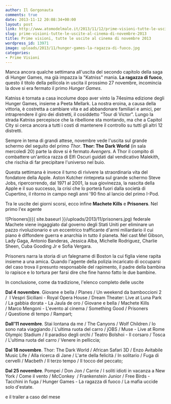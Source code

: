 ```yaml
---
author: Il Gorgonauta
comments: true
date: 2013-11-12 20:08:34+00:00
layout: post
link: http://www.atomodelmale.it/2013/11/12/prime-visioni-tutte-le-uscite-al-cinema-di-novembre-2013/
slug: prime-visioni-tutte-le-uscite-al-cinema-di-novembre-2013
title: Prime visioni, tutte le uscite al cinema di novembre 2013
wordpress_id: 13971
image: uploads/2013/11/hunger-games-la-ragazza-di-fuoco.jpg
categories:
- Prime Visioni
---
```


Manca ancora qualche settimana all'uscita del secondo capitolo della saga di Hunger Games, ma già impazza la "Katniss" mania. **La ragazza di fuoco**, questo il titolo della pellicola in uscita il prossimo 27 novembre, incomincia la dove si era fermato il primo _Hunger Games_.

Katniss è tornata a casa incolume dopo aver vinto la 74esima edizione degli Hunger Games, insieme a Peeta Mellark. La nostra eroina, a causa della vittoria, è costretta a cambiare vita e ad abbandonare familiari e amici, per intraprendere il giro dei distretti, il cosiddetto "Tour di Victor". Lungo la strada Katniss percepisce che la ribellione sta montando, ma che a Capitol City si cerca ancora a tutti i costi di mantenere il controllo su tutti gli altri 12 distretti.

Sempre in tema di grandi attese, novembre vede l'uscita sul grande schermo del seguito del primo _Thor_. **Thor: The Dark World** (in sala mercoledì 20) parte la dove si è fermato _Avengers_. A Thor il compito di combattere un'antica razza di Elfi Oscuri guidati dal vendicativo Malekith, che rischia di far precipitare l'universo nel buio.

Questa settimana è invece il turno di rivivere la straordinaria vita del fondatore della Apple. Aston Kutcher rintepreta sul grande schermo Steve Jobs, ripercorrendo, dal 1971 al 2001, la sua giovinezza, la nascita della Apple e il suo successo, la crisi che lo porterà fuori dalla società di Cupertino, il ritorno in campo negli anni '90 fino al lancio del primo I-Pod.

Tra le uscite dei giorni scorsi, ecco infine **Machete Kills** e **Prisoners**. Nel primo l'ex agente

![Prisoners]({{ site.baseurl }}/uploads/2013/11/prisoners.jpg) federale Machete viene ingaggiato dal governo degli Stati Uniti per eliminare un pazzo rivoluzionario e un eccentrico trafficante d'armi miliardario il cui piano è diffondere guerra e anarchia in tutto il pianeta. Nel cast Mel Gibson, Lady Gaga, Antonio Banderas, Jessica Alba, Michelle Rodriguez, Charlie Sheen, Cuba Gooding Jr e Sofia Vergara.

Prisoners narra la storia di un falegname di Boston la cui figlia viene rapita insieme a una amica. Quando l'agente della polizia incaricato di occuparsi del caso trova il presunto responsabile del rapimento, il padre della bambina lo rapisce e lo tortura per farsi dire che fine hanno fatto le due bambine.

In conclusione, come da tradizione, l'elenco completo delle uscite

**Dal 4 novembre**. Giovane e bella / Planes / Un weekend da bamboccioni 2 /  I Vespri Siciliani - Royal Opera House / Dream Theater: Live at Luna Park / La gabbia dorata - La Jaula de oro / Giovane e bella / Machete Kills / Marco Mengoni - L'evento al cinema / Something Good / Prisoners / Questione di tempo / Rampart;

**Dall'11 novembre**. Stai lontana da me / The Canyons / Wolf Children / Io sono nata viaggiando / L'ultima ruota del carro / jOBS / Muse - Live at Rome Olympic Stadium / Il paradiso degli orchi / Teatro Bolshoi - Il corsaro / Tosca / L'ultima ruota del carro / Venere in pelliccia;

**Dal 18 novembre**. Thor: The Dark World / African Safari 3D / Enzo Avitabile Music Life / Alla ricerca di Jane / L'arte della felicità / In solitario / Fuga di cervelli / Macbeth / Il terzo tempo / Il tocco del peccato;

**Dal 25 novembre**. Pompei / Don Jon / Carrie / I soliti idioti in vacanza a New York / Come il vento / McConkey  / Frankenstein Junior / Free Birds - Tacchini in fuga / Hunger Games - La ragazza di fuoco / La mafia uccide solo d'estate.

e il trailer a caso del mese


